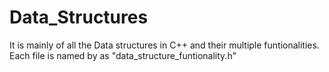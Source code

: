 # Data_Structures
It is mainly of all the Data structures in C++ and their multiple funtionalities.
Each file is named by as "data_structure_funtionality.h"
